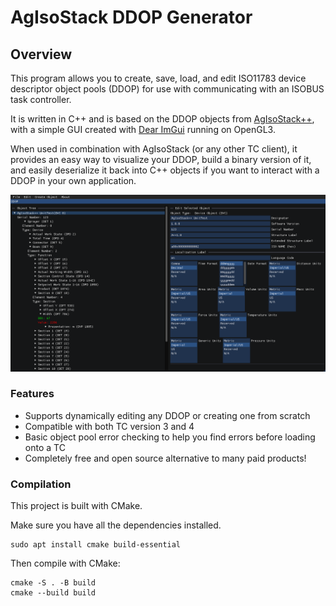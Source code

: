 # AgIsoStack DDOP Generator

## Overview

This program allows you to create, save, load, and edit ISO11783 device descriptor object pools (DDOP) for use with communicating with an ISOBUS task controller.

It is written in C++ and is based on the DDOP objects from [AgIsoStack++](https://github.com/Open-Agriculture/AgIsoStack-plus-plus), with a simple GUI created with [Dear ImGui](https://github.com/ocornut/imgui) running on OpenGL3.

When used in combination with AgIsoStack (or any other TC client), it provides an easy way to visualize your DDOP, build a binary version of it, and easily deserialize it back into C++ objects if you want to interact with a DDOP in your own application.

![Main Screen Image](docs/images/example1.png)

### Features

* Supports dynamically editing any DDOP or creating one from scratch
* Compatible with both TC version 3 and 4
* Basic object pool error checking to help you find errors before loading onto a TC
* Completely free and open source alternative to many paid products!

### Compilation

This project is built with CMake.

Make sure you have all the dependencies installed.

```
sudo apt install cmake build-essential
```

Then compile with CMake:

```
cmake -S . -B build
cmake --build build
```
